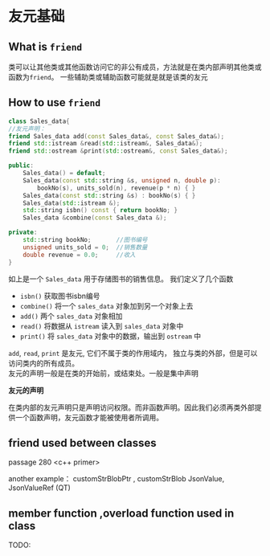 # 友元基础 

## What is `friend`

类可以让其他类或其他函数访问它的非公有成员，方法就是在类内部声明其他类或函数为`friend`。 一些辅助类或辅助函数可能就是就是该类的友元

## How to use `friend`

```c++
class Sales_data{
//友元声明：
friend Sales_data add(const Sales_data&, const Sales_data&);
friend std::istream &read(std::istream&, Sales_data&);
friend std::ostream &print(std::ostream&, const Sales_data&);

public:
    Sales_data() = default;
    Sales_data(const std::string &s, unsigned n, double p):
        bookNo(s), units_sold(n), revenue(p * n) { } 
    Sales_data(const std::string &s) : bookNo(s) { }
    Sales_data(std::istream &);
    std::string isbn() const { return bookNo; }
    Sales_data &combine(const Sales_data &); 

private:
    std::string bookNo;       //图书编号
    unsigned units_sold = 0;  //销售数量
    double revenue = 0.0;     //收入 
}
```

如上是一个 `Sales_data` 用于存储图书的销售信息。 我们定义了几个函数 

- `isbn()` 获取图书isbn编号  
- `combine()` 将一个 `sales_data` 对象加到另一个对象上去 
- `add()` 两个 `sales_data` 对象相加 
- `read()` 将数据从 `istream` 读入到 `sales_data` 对象中
- `print()` 将 `sales_data` 对象中的数据，输出到 `ostream` 中 

`add`, `read`, `print` 是友元, 它们不属于类的作用域内， 独立与类的外部，但是可以访问类内的所有成员。<br/>
友元的声明一般是在类的开始前，或结束处。一般是集中声明 

**友元的声明**

在类内部的友元声明只是声明访问权限。而非函数声明。因此我们必须再类外部提供一个函数声明，友元函数才能被使用者所调用。 

## friend used between classes  

passage 280 <c++ primer>

another example： customStrBlobPtr , customStrBlob 
                  JsonValue, JsonValueRef (QT)

## member function ,overload function used in class 

TODO:









